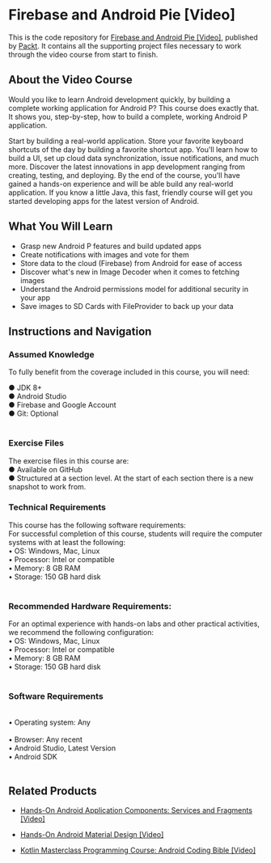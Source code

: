 # Firebase and Android Pie [Video]
This is the code repository for [Firebase and Android Pie [Video]](https://www.packtpub.com/application-development/firebase-and-android-pie-video?utm_source=github&utm_medium=repository&utm_campaign=9781789532791), published by [Packt](https://www.packtpub.com/?utm_source=github). It contains all the supporting project files necessary to work through the video course from start to finish.
## About the Video Course
Would you like to learn Android development quickly, by building a complete working application for Android P? This course does exactly that. It shows you, step-by-step, how to build a complete, working Android P application.

Start by building a real-world application. Store your favorite keyboard shortcuts of the day by building a favorite shortcut app. You'll learn how to build a UI, set up cloud data synchronization, issue notifications, and much more. Discover the latest innovations in app development ranging from creating, testing, and deploying. 
By the end of the course, you'll have gained a hands-on experience and will be able build any real-world application. If you know a little Java, this fast, friendly course will get you started developing apps for the latest version of Android.


<H2>What You Will Learn</H2>
<DIV class=book-info-will-learn-text>
<UL>
<LI>Grasp new Android P features and build updated apps 
<LI>Create notifications with images and vote for them 
<LI>Store data to the cloud (Firebase) from Android for ease of access 
<LI>Discover what's new in Image Decoder when it comes to fetching images 
<LI>Understand the Android permissions model for additional security in your app 
<LI>Save images to SD Cards with FileProvider to back up your data </LI></UL></DIV>

## Instructions and Navigation
### Assumed Knowledge
To fully benefit from the coverage included in this course, you will need:<br/>

●	JDK 8+ <br/>
●	Android Studio<br/>
●	Firebase and Google Account<br/>
●	Git: Optional<br/>
<br/>
### Exercise Files  <br/>
The exercise files in this course are:<br/>
●	Available on GitHub<br/>
●	Structured at a section level. At the start of each section there is a new snapshot to work from.<br/>

### Technical Requirements
This course has the following software requirements:<br/>
For successful completion of this course, students will require the computer systems with at least the following:<br/>
•	OS: Windows, Mac, Linux<br/>
•	Processor: Intel or compatible<br/>
•	Memory: 8 GB RAM<br/>
•	Storage: 150 GB hard disk
<br/><br/>
### Recommended Hardware Requirements:<br/>
For an optimal experience with hands-on labs and other practical activities, we recommend the following configuration:
<br/>
•	OS: Windows, Mac, Linux<br/>
•	Processor: Intel or compatible<br/>
•	Memory: 8 GB RAM<br/>
•	Storage: 150 GB hard disk<br/>
<br/>
### Software Requirements
<br/>
•	Operating system: Any<br/>
<br/>
•	Browser: Any recent
<br/>
•	Android Studio, Latest Version
<br/>
•	Android SDK
<br/><br/>

## Related Products
* [Hands-On Android Application Components: Services and Fragments [Video]](https://www.packtpub.com/application-development/hands-android-application-components-services-and-fragments-video?utm_source=github&utm_medium=repository&utm_campaign=9781789614428)

* [Hands-On Android Material Design [Video]](https://www.packtpub.com/application-development/hands-android-material-design-video?utm_source=github&utm_medium=repository&utm_campaign=9781789805581)

* [Kotlin Masterclass Programming Course: Android Coding Bible [Video]](https://www.packtpub.com/application-development/kotlin-masterclass-programming-course-android-coding-bible-video?utm_source=github&utm_medium=repository&utm_campaign=9781838644024)


